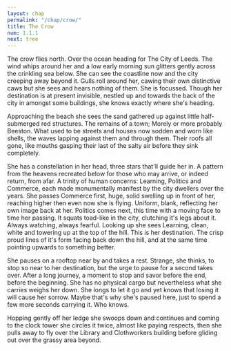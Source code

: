 ```yaml
---
layout: chap
permalink: "/chap/crow/"
title: The Crow
num: 1.1.1
next: tree
---
```


The crow flies north. Over the ocean heading for The City of Leeds. The wind whips around her and a low early morning sun glitters gently across the crinkling sea below. She can see the coastline now and the city creeping away beyond it. Gulls roll around her, cawing their own distinctive caws but she sees and hears nothing of them. She is focussed. Though her destination is at present invisible, nestled up and towards the back of the city in amongst some buildings, she knows exactly where she's heading.

Approaching the beach she sees the sand gathered up against little half-submerged red structures. The remains of a town; Morely or more probably Beeston. What used to be streets and houses now sodden and worn like shells, the waves lapping against them and through them. Their roofs all gone, like mouths gasping their last of the salty air before they sink completely.

She has a constellation in her head, three stars that'll guide her in. A pattern from the heavens recreated below for those who may arrive, or indeed return, from afar. A trinity of human concerns: Learning, Politics and Commerce, each made monumentally manifest by the city dwellers over the years. She passes Commerce first, huge, solid swelling up in front of her, reaching higher then even now she is flying. Uniform, blank, reflecting her own image back at her. Politics comes next, this time with a moving face to time her passing. It squats toad-like in the city, clutching it's legs about it. Always watching, always fearful. Looking up she sees Learning, clean, white and towering up at the top of the hill. This is her destination. The crisp proud lines of it's form facing back down the hill, and at the same time pointing upwards to something better.

She pauses on a rooftop near by and takes a rest. Strange, she thinks, to stop so near to her destination, but the urge to pause for a second takes over. After a long journey, a moment to stop and savor before the end, before the beginning. She has no physical cargo but nevertheless what she carries weighs her down. She longs to let it go and yet knows that losing it will cause her sorrow. Maybe that's why she's paused here, just to spend a few more seconds carrying it. Who knows.

Hopping gently off her ledge she swoops down and continues and coming to the clock tower she circles it twice, almost like paying respects, then she pulls away to fly over the Library and Clothworkers building before gliding out over the grassy area beyond.
